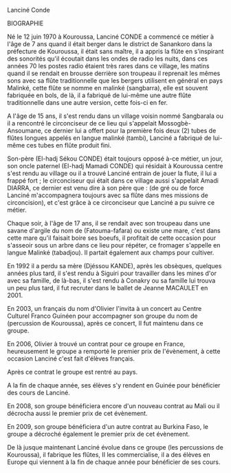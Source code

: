 Lanciné Conde

BIOGRAPHIE 

Né le 12 juin 1970 à Kouroussa, Lanciné CONDE a commencé ce métier à I'âge de 7 ans quand il était berger dans Ie district de Sanankoro dans la préfecture de Kouroussa, il était sans maître, il a appris la flûte en s'inspirant des sonorités qu'il écoutait dans les ondes de radio les nuits, dans ces années 70 les postes radio étaient très rares dans ce village, les matins quand il se rendait en brousse derrière son troupeau il reprenait les mêmes sons avec sa flûte traditionnelle que les bergers utilisent en général en pays Malinké, cette flûte se nomme en malinké (sangbarra), elle est souvent fabriquée en bols, de là, il a fabriqué de lui-même une autre flûte traditionnelle dans une autre version, cette fois-ci en fer. 

A I'âge de 15 ans, il s'est rendu dans un village voisin nommé Sangbarala ou il a rencontré le circonciseur de ce lieu qui s'appelait Mossogbè-Ansoumane, ce dernier lui a offert pour la première fois deux (2) tubes de flûtes longues appelés en langue malinké (tambi), Lanciné a fabriqué de lui-même ces tubes en flûte produit fini.

Son-père (El-hadj Sékou CONDE) était toujours opposé à-ce métier, un jour, son oncle paternel (EI-hadj Mamadi CONDE) qui résidait à Kouroussa centre s'est rendu au village ou il a trouvé Lanciné entrain de jouer la flute, il lui a frappé fort ; Ie circonciseur qui était dans ce village aussi s'appelait Amadi DIARRA, ce dernier est venu dire à son père que : (de gré ou de force Lanciné m'accompagnera toujours avec sa flûte dans mes missions de circoncision), et c'est grâce à ce circonciseur que Lanciné a pu suivre ce métier. 

Chaque soir, à I'âge de 17 ans, il se rendait avec son troupeau dans une savane d'argile du nom de (Fatouma-fafara) ou existe une mare, c'est dans cette mare qu'il faisait boire ses boeufs, il profitait de cette occasion pour s'asseoir sous un arbre dans ce lieu pour répéter, ce fromager s'appelle en langue Malinké (tabadjou). II partait également aux champs pour cultiver. 

En 1992 il a perdu sa mère (Djéssou KANDE), après les obsèques, quelques années plus tard, il s'est rendu à Siguiri pour travailler dans les mines d'or avec sa famille, de là-bas, il s'est rendu à Conakry ou sa famille lui trouva un peu plus tard, il fut recruter dans le ballet de Jeanne MACAULET en 2001.

En 2003, un français du nom d'Olivier I'invita à un concert au Centre Culturel Franco Guinéen pour accompagner son groupe du nom de (percussion de Kouroussa), après ce concert, II fut maintenu dans ce groupe.

En 2006, Olivier à trouvé un contrat pour ce groupe en France, heureusement le groupe a remporté le premier prix de I'évènement, à cette occasion Lanciné c'est fait d'élèves français. 

Après ce contrat le groupe est rentré au pays. 

A la fin de chaque année, ses élèves s'y rendent en Guinée pour bénéficier des cours de Lanciné. 

En 2008, son groupe bénéficiera encore d'un nouveau contrat au Mali ou il décrocha aussi le premier prix de cet évènement. 

En 2009, son groupe bénéficiera d'un autre contrat au Burkina Faso, le groupe a décroché également le premier prix de cet évènement. 

De Ià jusque maintenant Lanciné évolue dans ce groupe (les percussions de Kouroussa), il fabrique les flûtes, II les commercialise, il a des élèves en Europe qui viennent à la fin de chaque année pour bénéficier de ses cours. 

